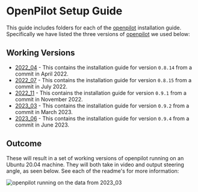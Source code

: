 # OpenPilot Setup Guide

This guide includes folders for each of the [openpilot](https://github.com/commaai/openpilot) installation guide. Specifically we have listed the three versions of [openpilot](https://github.com/commaai/openpilot) we used below:


## Working Versions

* [2022_04](./2022_04/README.md) - This contains the installation guide for version `0.8.14` from a commit in April 2022.
* [2022_07](./2022_07/README.md) - This contains the installation guide for version `0.8.15` from a commit in July 2022.
* [2022_11](./2022_11/README.md) - This contains the installation guide for version `0.9.1` from a commit in November 2022.
* [2023_03](./2023_03/README.md) - This contains the installation guide for version `0.9.2` from a commit in March 2023. 
* [2023_06](./2023_06/README.md) - This contains the installation guide for version `0.9.4` from a commit in June 2023. 

## Outcome

These will result in a set of working versions of openpilot running on an Ubuntu 20.04 machine. They will both take in video and output steering angle, as seen below. See each of the readme's for more information:

![openpilot running on the data from 2023_03](../../Misc/ArtifactImages//2023_03.gif)